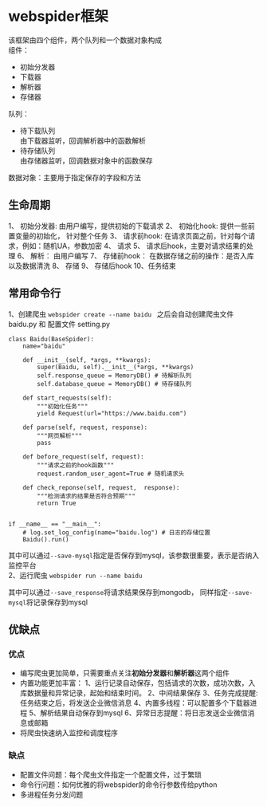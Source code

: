# webspider框架
该框架由四个组件，两个队列和一个数据对象构成  
组件：
+ 初始分发器
+ 下载器
+ 解析器
+ 存储器  

队列：
+ 待下载队列  
  由下载器监听，回调解析器中的函数解析
+ 待存储队列  
  由存储器监听，回调数据对象中的函数保存

数据对象：主要用于指定保存的字段和方法

## 生命周期
1、 初始分发器: 由用户编写，提供初始的下载请求
2、 初始化hook: 提供一些前置变量的初始化， 针对整个任务
3、 请求前hook: 在请求页面之前，针对每个请求，例如：随机UA，参数加密
4、 请求
5、 请求后hook，主要对请求结果的处理
6、 解析： 由用户编写
7、 存储前hook： 在数据存储之前的操作：是否入库以及数据清洗
8、 存储
9、 存储后hook
10、任务结束

## 常用命令行
1、创建爬虫
`
webspider create --name baidu 
`
之后会自动创建爬虫文件 baidu.py 和 配置文件 setting.py
``` 
class Baidu(BaseSpider):
    name="baidu"

    def __init__(self, *args, **kwargs):
        super(Baidu, self).__init__(*args, **kwargs)
        self.response_queue = MemoryDB() # 待解析队列
        self.database_queue = MemoryDB() # 待存储队列

    def start_requests(self):
        """初始化任务"""
        yield Request(url="https://www.baidu.com")

    def parse(self, request, response):
        """网页解析"""
        pass
    
    def before_request(self, request):
        """请求之前的hook函数"""
        request.random_user_agent=True # 随机请求头

    def check_reponse(self, request,  response):
        """检测请求的结果是否符合预期"""
        return True


if __name__ == "__main__":
    # log.set_log_config(name="baidu.log") # 日志的存储位置
    Baidu().run()
```
其中可以通过`--save-mysql`指定是否保存到mysql，该参数很重要，表示是否纳入监控平台  
2、运行爬虫
`webspider run --name baidu `

其中可以通过`--save_response`将请求结果保存到mongodb， 同样指定`--save-mysql`将记录保存到mysql

## 优缺点

### 优点  
+ 编写爬虫更加简单，只需要重点关注**初始分发器**和**解析器**这两个组件
+ 内置功能更加丰富：
  1、运行记录自动保存，包括请求的次数，成功次数，入库数据量和异常记录，起始和结束时间。
  2、中间结果保存
  3、任务完成提醒: 任务结束之后，将发送企业微信消息
  4、内置多线程：可以配置多个下载器进程
  5、解析结果自动保存到mysql
  6、异常日志提醒：将日志发送企业微信消息或邮箱
+ 将爬虫快速纳入监控和调度程序
### 缺点
+ 配置文件问题：每个爬虫文件指定一个配置文件，过于繁琐
+ 命令行问题：如何优雅的将webspider的命令行参数传给python
+ 多进程任务分发问题
